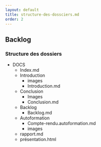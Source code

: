 ```yaml
---
layout: default
title: structure-des-dossciers.md
order: 2
---
```

<!--  -->

## Backlog
### Structure des dossiers

- DOCS
  - Index.md
  - Introduction
    - images
    - Introduction.md
  - Conclusion
    - Images
    - Conclusion.md
  - Backlog
    - Backlog.md
  - Autoformation 
    - Compte-rendu.autoformation.md
    - images 
  -  rapport.md
  -  présentation.html
